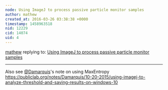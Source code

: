 ```yaml
---
node: Using ImageJ to process passive particle monitor samples
author: mathew
created_at: 2016-03-26 03:38:38 +0000
timestamp: 1458963518
nid: 12229
cid: 14074
uid: 4
---
```




[mathew](../profile/mathew) replying to: [Using ImageJ to process passive particle monitor samples](../notes/mathew/09-19-2015/using-imagej-to-process-passive-particle-monitor-samples)

----
Also see [@Damarquis](/profile/Damarquis)'s note on using MaxEntropy
https://publiclab.org/notes/Damarquis/10-20-2015/using-imagej-to-analyze-threshold-and-saving-results-on-windows-10